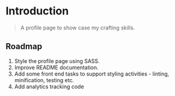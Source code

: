 # Introduction

> A profile page to show case my crafting skills.

## Roadmap

1. Style the profile page using SASS.
1. Improve README documentation.
1. Add some front end tasks to support styling activities - linting, minification, testing etc.
1. Add analytics tracking code